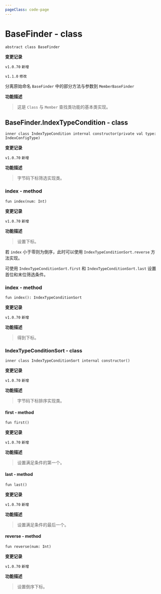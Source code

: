 ```yaml
---
pageClass: code-page
---
```


# BaseFinder <span class="symbol">- class</span>

```kotlin:no-line-numbers
abstract class BaseFinder
```

**变更记录**

`v1.0.70` `新增`

`v1.1.0` `修改`

分离原始命名 `BaseFinder` 中的部分方法与参数到 `MemberBaseFinder`

**功能描述**

> 这是 `Class` 与 `Member` 查找类功能的基本类实现。

## BaseFinder.IndexTypeCondition <span class="symbol">- class</span>

```kotlin:no-line-numbers
inner class IndexTypeCondition internal constructor(private val type: IndexConfigType)
```

**变更记录**

`v1.0.70` `新增`

**功能描述**

> 字节码下标筛选实现类。

### index <span class="symbol">- method</span>

```kotlin:no-line-numbers
fun index(num: Int)
```

**变更记录**

`v1.0.70` `新增`

**功能描述**

> 设置下标。

若 `index` 小于零则为倒序，此时可以使用 `IndexTypeConditionSort.reverse` 方法实现。

可使用 `IndexTypeConditionSort.first` 和 `IndexTypeConditionSort.last` 设置首位和末位筛选条件。

### index <span class="symbol">- method</span>

```kotlin:no-line-numbers
fun index(): IndexTypeConditionSort
```

**变更记录**

`v1.0.70` `新增`

**功能描述**

> 得到下标。

### IndexTypeConditionSort <span class="symbol">- class</span>

```kotlin:no-line-numbers
inner class IndexTypeConditionSort internal constructor()
```

**变更记录**

`v1.0.70` `新增`

**功能描述**

> 字节码下标排序实现类。

#### first <span class="symbol">- method</span>

```kotlin:no-line-numbers
fun first()
```

**变更记录**

`v1.0.70` `新增`

**功能描述**

> 设置满足条件的第一个。

#### last <span class="symbol">- method</span>

```kotlin:no-line-numbers
fun last()
```

**变更记录**

`v1.0.70` `新增`

**功能描述**

> 设置满足条件的最后一个。

#### reverse <span class="symbol">- method</span>

```kotlin:no-line-numbers
fun reverse(num: Int)
```

**变更记录**

`v1.0.70` `新增`

**功能描述**

> 设置倒序下标。